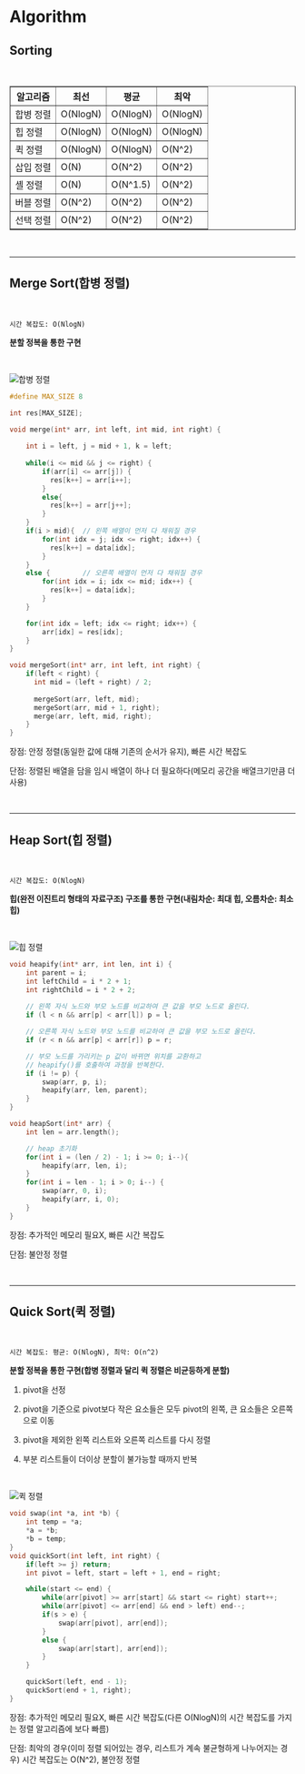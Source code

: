 # Algorithm

## Sorting 

<br>

<table border="1">
  <tr>
    <th>알고리즘</th>
    <th>최선</th>
    <th>평균</th>
    <th>최악</th>
  </tr>
  <tr>
    <td>합병 정렬</td>
    <td>O(NlogN)</td>
    <td>O(NlogN)</td>
    <td>O(NlogN)</td>
  </tr>
  <tr>
    <td>힙 정렬</td>
    <td>O(NlogN)</td>
    <td>O(NlogN)</td>
    <td>O(NlogN)</td>
  </tr>
  <tr>
    <td>퀵 정렬</td>
    <td>O(NlogN)</td>
    <td>O(NlogN)</td>
    <td>O(N^2)</td>
  </tr>
  <tr>
    <td>삽입 정렬</td>
    <td>O(N)</td>
    <td>O(N^2)</td>
    <td>O(N^2)</td>
  </tr>
   <tr>
    <td>셸 정렬</td>
    <td>O(N)</td>
    <td>O(N^1.5)</td>
    <td>O(N^2)</td>
  </tr>
  <tr>
    <td>버블 정렬</td>
    <td>O(N^2)</td>
    <td>O(N^2)</td>
    <td>O(N^2)</td>
  </tr>
  <tr>
    <td>선택 정렬</td>
    <td>O(N^2)</td>
    <td>O(N^2)</td>
    <td>O(N^2)</td>
  </tr>
</table>

<br>
<hr>

## Merge Sort(합병 정렬)

<br>

`시간 복잡도: O(NlogN)`

**분할 정복을 통한 구현**

<br>

![합병 정렬](https://user-images.githubusercontent.com/55429912/119265683-861eaf80-bc22-11eb-81c8-da9a890a187d.png)

```C++
#define MAX_SIZE 8

int res[MAX_SIZE];

void merge(int* arr, int left, int mid, int right) {
  
    int i = left, j = mid + 1, k = left;
    
    while(i <= mid && j <= right) {
        if(arr[i] <= arr[j]) {
          res[k++] = arr[i++];
        }
        else{
          res[k++] = arr[j++];
        }
    }
    if(i > mid){  // 왼쪽 배열이 먼저 다 채워질 경우
        for(int idx = j; idx <= right; idx++) {
          res[k++] = data[idx];
        }
    }
    else {        // 오른쪽 배열이 먼저 다 채워질 경우
        for(int idx = i; idx <= mid; idx++) {
          res[k++] = data[idx];
        }
    }

    for(int idx = left; idx <= right; idx++) {
        arr[idx] = res[idx];
    }
}

void mergeSort(int* arr, int left, int right) {
    if(left < right) {
      int mid = (left + right) / 2;
      
      mergeSort(arr, left, mid);
      mergeSort(arr, mid + 1, right);
      merge(arr, left, mid, right);
    }
}

```
장점: 안정 정렬(동일한 값에 대해 기존의 순서가 유지), 빠른 시간 복잡도 

단점: 정렬된 배열을 담을 임시 배열이 하나 더 필요하다(메모리 공간을 배열크기만큼 더 사용)

<br>
<hr>

## Heap Sort(힙 정렬)

<br>

`시간 복잡도: O(NlogN)`

**힙(완전 이진트리 형태의 자료구조) 구조를 통한 구현(내림차순: 최대 힙, 오름차순: 최소 힙)**

<br>

![힙 정렬](https://user-images.githubusercontent.com/55429912/119266564-435ed680-bc26-11eb-940c-c00f5a515e8e.png)

```C++
void heapify(int* arr, int len, int i) {
    int parent = i;
    int leftChild = i * 2 + 1;  
    int rightChild = i * 2 + 2;
    
    // 왼쪽 자식 노드와 부모 노드를 비교하여 큰 값을 부모 노드로 올린다.
    if (l < n && arr[p] < arr[l]) p = l;

    // 오른쪽 자식 노드와 부모 노드를 비교하여 큰 값을 부모 노드로 올린다.
    if (r < n && arr[p] < arr[r]) p = r;

    // 부모 노드를 가리키는 p 값이 바뀌면 위치를 교환하고
    // heapify()를 호출하여 과정을 반복한다.
    if (i != p) {
        swap(arr, p, i);
        heapify(arr, len, parent);
    }
}

void heapSort(int* arr) {
    int len = arr.length();

    // heap 초기화
    for(int i = (len / 2) - 1; i >= 0; i--){
        heapify(arr, len, i);
    }
    for(int i = len - 1; i > 0; i--) {
        swap(arr, 0, i);  
        heapify(arr, i, 0);
    }
}
```

장점: 추가적인 메모리 필요X, 빠른 시간 복잡도 

단점: 불안정 정렬

<br>
<hr>

## Quick Sort(퀵 정렬)

<br>

`시간 복잡도: 평균: O(NlogN), 최악: O(n^2)`

**분할 정복을 통한 구현(합병 정렬과 달리 퀵 정렬은 비균등하게 분할)**

1. pivot을 선정
  
2. pivot을 기준으로 pivot보다 작은 요소들은 모두 pivot의 왼쪽, 큰 요소들은 오른쪽으로 이동

3. pivot을 제외한 왼쪽 리스트와 오른쪽 리스트를 다시 정렬

4. 부분 리스트들이 더이상 분할이 불가능할 때까지 반복

<br>

![퀵 정렬](https://user-images.githubusercontent.com/55429912/119268416-d18a8b00-bc2d-11eb-8c34-bceab99f6b6c.png)

```C++
void swap(int *a, int *b) {
    int temp = *a;
    *a = *b;
    *b = temp;
}
void quickSort(int left, int right) {
    if(left >= j) return;
    int pivot = left, start = left + 1, end = right;

    while(start <= end) {
        while(arr[pivot] >= arr[start] && start <= right) start++;
        while(arr[pivot] <= arr[end] && end > left) end--;
        if(s > e) {
            swap(arr[pivot], arr[end]);
        }
        else {
            swap(arr[start], arr[end]);
        }
    }

    quickSort(left, end - 1);
    quickSort(end + 1, right);
}
```

장점: 추가적인 메모리 필요X, 빠른 시간 복잡도(다른 O(NlogN)의 시간 복잡도를 가지는 정렬 알고리즘에 보다 빠름)

단점: 최악의 경우(이미 정렬 되어있는 경우, 리스트가 계속 불균형하게 나누어지는 경우) 시간 복잡도는 O(N^2), 불안정 정렬
